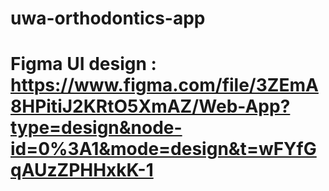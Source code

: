 # uwa-orthodontics-app

# Figma UI design : https://www.figma.com/file/3ZEmA8HPitiJ2KRtO5XmAZ/Web-App?type=design&node-id=0%3A1&mode=design&t=wFYfGqAUzZPHHxkK-1
